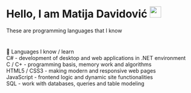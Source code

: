 # Hello, I am Matija Davidović <img src="https://imgur.com/ZN8kuRi.png" width="30px" height="auto"/>
Тhese are programming languages that I know 
#
🧠 Languages I know / learn <br>
C# - development of desktop and web applications in .NET environment <br>
C / C+ - programming basis, memory work and algorithms <br>
HTML5 / CSS3 - making modern and responsive web pages <br>
JavaScript - frontend logic and dynamic site functionalities <br>
SQL - work with databases, queries and table modeling <br>
